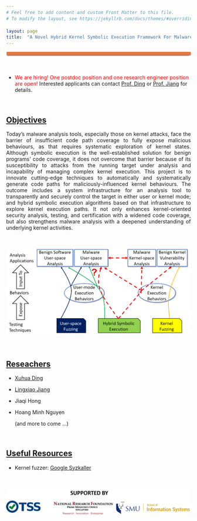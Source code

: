 ```yaml
---
# Feel free to add content and custom Front Matter to this file.
# To modify the layout, see https://jekyllrb.com/docs/themes/#overriding-theme-defaults

layout: page
title:  "A Novel Hybrid Kernel Symbolic Execution Framework For Malware Analysis"
---
```


![topline](/images/top-line.png)

<br/>

* <span style="color:red"> We are hiring! One postdoc position and one research engineer position are open! </span> Interested applicants can contact [Prof. Ding](mailto:xhding@smu.edu.sg) or [Prof. Jiang](mailto:lxjiang@smu.edu.sg) for details.  

<br/>

## <span style="text-decoration: underline">Objectives</span>

<p style="text-align:justify;"> Today’s malware analysis tools, especially those on kernel attacks, face the barrier of insufficient code path coverage to fully expose malicious behaviours, as that requires systematic exploration of kernel states. Although symbolic execution is the well-established solution for benign programs' code coverage, it does not overcome that barrier because of its susceptibility to attacks from the running target under analysis and incapability of managing complex kernel execution. This project is to innovate cutting-edge techniques to automatically and systematically generate code paths for maliciously-influenced kernel behaviours. The outcome includes a system infrastructure for an analysis tool to transparently and securely control the target in either user or kernel mode; and hybrid symbolic execution algorithms based on that infrastructure to explore kernel execution paths. It not only enhances kernel-oriented security analysis, testing, and certification with a widened code coverage, but also strengthens malware analysis with a deepened understanding of underlying kernel activities. 
</p>
<br/>

![system overview](/images/system.png)

<br/>

## <span style="text-decoration: underline">Reseachers</span>

* [Xuhua Ding](http://www.mysmu.edu/faculty/xhding/)
* [Lingxiao Jiang](www.mysmu.edu/faculty/lxjiang/)
* Jiaqi Hong 
* Hoang Minh Nguyen 
  
  (and more to come ...)  

<br/>


## <span style="text-decoration: underline">Useful Resources</span>

* Kernel fuzzer: [Google Syzkaller](https://github.com/google/syzkaller)

<br/>

![logo](/images/sponsor.png)
